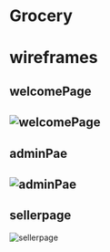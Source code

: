 # Grocery

# wireframes 


## welcomePage
![welcomePage](../wireframes/welcome-wireframe.png)
---

## adminPae
![adminPae](../wireframes/Admin-wireframe.png)
---

## sellerpage
![sellerpage](../wireframes/seller-wireframe.png)